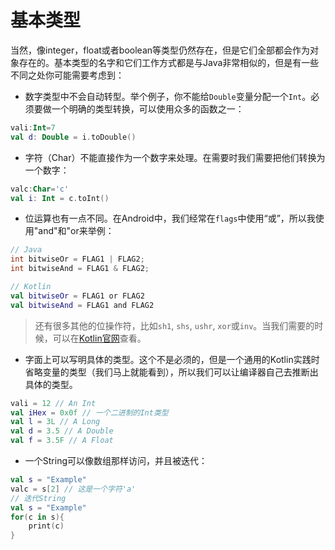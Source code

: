# 基本类型

当然，像integer，float或者boolean等类型仍然存在，但是它们全部都会作为对象存在的。基本类型的名字和它们工作方式都是与Java非常相似的，但是有一些不同之处你可能需要考虑到：

- 数字类型中不会自动转型。举个例子，你不能给`Double`变量分配一个`Int`。必须要做一个明确的类型转换，可以使用众多的函数之一：

```kotlin
vali:Int=7
val d: Double = i.toDouble()
```

- 字符（Char）不能直接作为一个数字来处理。在需要时我们需要把他们转换为一个数字：

```kotlin
valc:Char='c'
val i: Int = c.toInt()
```

- 位运算也有一点不同。在Android中，我们经常在`flags`中使用“或”，所以我使用"and"和"or来举例：

```java
// Java
int bitwiseOr = FLAG1 | FLAG2;
int bitwiseAnd = FLAG1 & FLAG2;
```

```kotlin
// Kotlin
val bitwiseOr = FLAG1 or FLAG2
val bitwiseAnd = FLAG1 and FLAG2
```

>还有很多其他的位操作符，比如`sh1`, `shs`, `ushr`, `xor`或`inv`。当我们需要的时候，可以在[Kotlin官网]查看。

- 字面上可以写明具体的类型。这个不是必须的，但是一个通用的Kotlin实践时省略变量的类型（我们马上就能看到），所以我们可以让编译器自己去推断出具体的类型。

```kotlin
vali = 12 // An Int
val iHex = 0x0f // 一个二进制的Int类型
val l = 3L // A Long
val d = 3.5 // A Double
val f = 3.5F // A Float
```

- 一个String可以像数组那样访问，并且被迭代：

```kotlin
val s = "Example"
valc = s[2] // 这是一个字符'a'
// 迭代String
val s = "Example"
for(c in s){
    print(c)
}
```

[kotlin官网]: http://kotlinlang.org/docs/reference/basic-types.html#operations